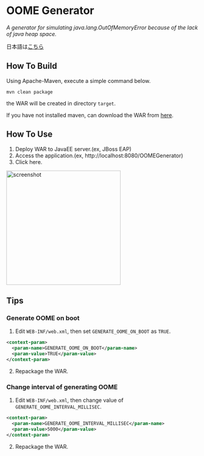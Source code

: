 # OOME Generator
*A generator for simulating java.lang.OutOfMemoryError because of the lack of java heap space.*

日本語は[こちら](README_ja.md)

## How To Build
Using Apache-Maven, execute a simple command below.

<pre><code>mvn clean package</code></pre>

the WAR will be created in directory <code>target</code>.

If you have not installed maven, can download the WAR from [here](https://github.com/syake-salmon/oome-generator/releases).

## How To Use
1. Deploy WAR to JavaEE server.(ex, JBoss EAP)
2. Access the application.(ex, http&#58;//localhost:8080/OOMEGenerator)
3. Click here.
<img width="300" alt="screenshot" src="https://user-images.githubusercontent.com/34976416/72512044-e2372e00-388e-11ea-9cfc-4b2eafe08adf.png">

## Tips
### Generate OOME on boot
1. Edit <code>WEB-INF/web.xml</code>, then set <code>GENERATE_OOME_ON_BOOT</code> as <code>TRUE</code>.
```xml
<context-param>
  <param-name>GENERATE_OOME_ON_BOOT</param-name>
  <param-value>TRUE</param-value>
</context-param>
```
2. Repackage the WAR.

### Change interval of generating OOME
1. Edit <code>WEB-INF/web.xml</code>, then change value of <code>GENERATE_OOME_INTERVAL_MILLISEC</code>.
```xml
<context-param>
  <param-name>GENERATE_OOME_INTERVAL_MILLISEC</param-name>
  <param-value>5000</param-value>
</context-param>
```
2. Repackage the WAR.

